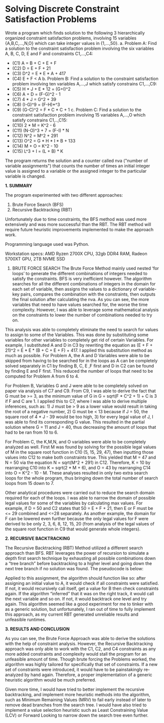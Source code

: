 # Solving Discrete Constraint Satisfaction Problems 

Wrote a program which finds solution to the following 3 hierarchically organized constraint satisfaction problems, involving 15 variables {A,B,C,…,N,O} which can take integer values in {1,…,50}. 
a. Problem A: Find a solution to the constraint satisfaction problem involving the six variables A, B, C, D, E and F and constraints C1,…,C4:
 - (C1) A = B + C + E + F
 - (C2) D = E + F + 21
 - (C3) D^2 = E * E * A + 417
 - (C4) E + F < A
b. Problem B: Find a solution to the constraint satisfaction problem involving ten variables A,…,J which satisfy constrains C1,…,C9:
 - (C5) H * J + E * 12 = (G+I)^2
 - (C6) A + D = (F-G)^2 - 1
 - (C7) 4 * J = G^2 + 39
 - (C8) (I-G)^9 = (F-H)*^3
 - (C9) (G-C)^2 = F * C * C + 1
c. Problem C: Find a solution to the constraint satisfaction problem involving 15 variables A,…,O which satisfy constrains C1,..,C15:
 - (C10) 2 * M = K^2 - 6
 - (C11) (N-O)^3 + 7 = (F-I) * N 
 - (C12) N^2 = M^2 + 291
 - (C13) O^2 = G * H * I * B + 133
 - (C14) M + O = K^2 - 10
 - (C15) L^3 + I = (L + B) * K

The program returns the solution and a counter called nva ("number of variable assignments") that counts the number of times an initial integer value is assigned to a variable or the assigned integer to the particular variable is changed.


**1. SUMMARY**

The program  experimented with two different approaches: 
1) Brute Force Search (BFS)
2) Recursive Backtracking (RBT)

Unfortunately due to time constraints, the BFS method was used more extensively and was more successful than the RBT. The RBT method will require future heuristic improvements implemented to make the approach work.

Programming language used was Python.

Workstation specs: AMD Ryzen 2700X CPU, 32gb DDR4 RAM, Radeon 5700XT GPU, 2TB NVME SSD

1. BRUTE FORCE SEARCH
The Brute Force Method mainly used nested ‘for loops’ to generate the different combinations of integers needed to satisfy the constraints. BFS is very inefficient however. The algorithm searches for all the different combinations of integers in the domain for each set of variable, then assigns the values to a dictionary of variable-key pairs, compares the combination with the constraints, then outputs the final solution after calculating the nva. As you can see, the more variables that need to have values searched for, the worse the time complexity. However, I was able to leverage some mathematical analysis on the constraints to lower the number of combinations needed to try on. 

This analysis was able to completely eliminate the need to search for values to assign to some of the Variables. This was done by substituting some variables for other variables to completely get rid of certain Variables. For example, I substituted A and D in C3 by rewriting the equation as (E + F + 21)^2 = E * E * (B + C + E + F) + 417.
I applied this substitution method as much as possible. For Problem A, the A and D Variables were able to be skipped from having to be searched for in the loops as A can be completely solved separately in C1 by finding B, C, E ,F first and D in C2 can be found by finding E and F first. This reduced the number of loops that need to be computed for Problem A from 6 to 4.  

For Problem B, Variables G and J were able to be completely solved on paper via analysis of C7 and C9. From C9, I was able to derive the fact that G must be >= 3, as the minimum value of G in G = sqrt(F * C^2 + 1) + C is 3 if F and C are 1. I applied this to C7, where I was able to derive multiple inferences, such as: 1) J must be > 9 as a lower value would result in taking the root of a negative number, 2) G must be < 13 because if J = 50, the square root of 4 * J - 39 would be too high, 3) for every legal value of J, I was able to find its corresponding G value. This resulted in the partial solution where G = 11 and J = 40, thus decreasing the amount of loops that had to be ran from 10 to 6.

For Problem C, the K,M,N, and O variables were able to be completely analyzed as well. First M was found by solving for the possible legal values of M in the square root function in C10 (5, 15, 29, 47), then inputting those values into C12 to make both constraints true. This yielded that M = 47 and N = 50 via the equation N = sqrt(M^2 + 291) in C12. Therefore, K = 10 by rearranging C10 into K = sqrt(2 * M + 6), and O = 43 by rearranging C14 into O = K^2 - 10 - M. These analyses resulted in only two extra search loops for the whole program, thus bringing down the total number of search loops from 15 down to 7. 

Other analytical procedures were carried out to reduce the search domain required for each of the loops. I was able to narrow the domain of possible legal values for some of the variables by calculating max values. For example, if D = 50 and C2 states that 50 = E + F + 21, then E or F must be <= 29 combined and <=28 separately. As another example, the domain for F can be lowered even further because the only legal values for F were derived to be only 2, 3, 6, 8, 12, 15, 20 (from analysis of the legal values of the square root function in C9 that would generate whole integers).   

**2. RECURSIVE BACKTRACKING**

The Recursive Backtracking (RBT) Method utilized a different search approach than BFS. RBT leverages the power of recursion to simulate a depth first search technique by exhausting all possible combinations down a “tree branch” before backtracking to a higher level and going down the next tree branch if no solution was found. The pseudocode is below:

Applied to this assignment, the algorithm should function like so: after assigning an initial value to A, it would check if all constraints were satisfied. If not, it would recursively call itself, get a value for B then check constraints again. If the algorithm “inferred” that it was on the right track, it would call the next variable and so on. If not, it would backtrack one level and try again. This algorithm seemed like a good experiment for me to tinker with as a generic solution, but unfortunately, I ran out of time to fully implement this approach, as my current RBT generated unreliable results and unfeasible runtimes. 

**3. RESULTS AND CONCLUSION**

As you can see, the Brute Force Approach was able to derive the solutions with the help of constraint analysis. However, the Recursive Backtracking approach was only able to work with the C1, C2, and C4 constraints as any more added constraints and complexity would stall the program for an unfeasible amount of time. Though brute forcing the Problems worked, the algorithm was highly tailored for specifically that set of constraints. If a new set of constraints were introduced, it would have to be painstakingly re-analyzed by hand again. Therefore, a proper implementation of a generic heuristic algorithm would be much preferred.

Given more time, I would have tried to better implement the recursive backtracking, and implement more heuristic methods into the algorithm, such as Minimum Remaining Values (MRV) to fail early instead of later to remove dead branches from the search tree. I would have also tried to implement a value selection heuristic such as Least Constraining Value (LCV) or Forward Looking to narrow down the search tree even further.

